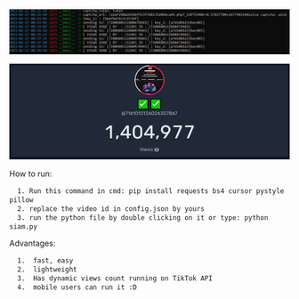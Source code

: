 

&emsp;

<p align="center"> 
<img src="https://raw.githubusercontent.com/SIAMRAHMAN000/___SIAM___VIEW___TIK___/main/img/2.PNG"></img>
</p>
<p align="center"> 
<img src="https://raw.githubusercontent.com/SIAMRAHMAN000/___SIAM___VIEW___TIK___/main/img/1.PNG"></img>
</p>


How to run:
```
  1. Run this command in cmd: pip install requests bs4 cursor pystyle pillow
  2. replace the video id in config.json by yours
  3. run the python file by double clicking on it or type: python siam.py
```

Advantages:
```
  1.  fast, easy
  2.  lightweight
  3.  Has dynamic views count running on TikTok API
  4.  mobile users can run it :D
```
